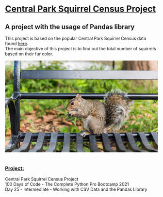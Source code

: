 # <u>**Central Park Squirrel Census Project**</u>

## A project with the usage of Pandas library<br /> 

This project is based on the popular Central Park Squirrel Census data found 
[here](https://data.cityofnewyork.us/Environment/2018-Central-Park-Squirrel-Census-Squirrel-Data/vfnx-vebw). </br>
The main objective of this project is to find out the total number of squirrels based on their 
fur color.

![US Map](image.jpg) <br /> <br />
### <u>**Project:**</u> <br />
Central Park Squirrel Census Project <br />
100 Days of Code - The Complete Python Pro Bootcamp 2021 <br />
Day 25 - Intermediate - Working with CSV Data and the Pandas Library